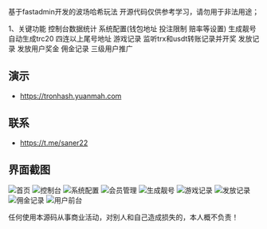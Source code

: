 基于fastadmin开发的波场哈希玩法
开源代码仅供参考学习，请勿用于非法用途；

1、关键功能
控制台数据统计
系统配置(钱包地址 投注限制 赔率等设置)
生成靓号 自动生成trc20 四连以上尾号地址
游戏记录 监听trx和usdt转账记录并开奖
发放记录 发放用户奖金
佣金记录 三级用户推广

## 演示

* https://tronhash.yuanmah.com

## 联系

* https://t.me/saner22



## 界面截图
![首页](https://file.ruclouds.com//i/2022/04/28/21cyl4.png)
![控制台](https://file.ruclouds.com//i/2022/04/28/21cyl4.png)
![系统配置](https://file.ruclouds.com//i/2022/04/28/21cyl4.png)
![会员管理](https://file.ruclouds.com//i/2022/04/28/21cyl4.png)
![生成靓号](https://file.ruclouds.com//i/2022/04/28/21cyl4.png)
![游戏记录](https://file.ruclouds.com//i/2022/04/28/21cyl4.png)
![发放记录](https://file.ruclouds.com//i/2022/04/28/21dmak.png)
![佣金记录](https://file.ruclouds.com//i/2022/04/28/21dkff.png)
![用户前台](https://file.ruclouds.com//i/2022/04/28/21dmyq.png)


任何使用本源码从事商业活动，对别人和自己造成损失的，本人概不负责！

